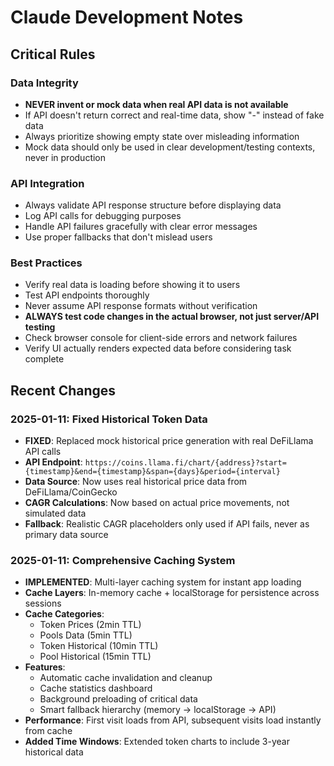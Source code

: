 # Claude Development Notes

## Critical Rules

### Data Integrity
- **NEVER invent or mock data when real API data is not available**
- If API doesn't return correct and real-time data, show "-" instead of fake data
- Always prioritize showing empty state over misleading information
- Mock data should only be used in clear development/testing contexts, never in production

### API Integration
- Always validate API response structure before displaying data
- Log API calls for debugging purposes
- Handle API failures gracefully with clear error messages
- Use proper fallbacks that don't mislead users

### Best Practices
- Verify real data is loading before showing it to users
- Test API endpoints thoroughly
- Never assume API response formats without verification
- **ALWAYS test code changes in the actual browser, not just server/API testing**
- Check browser console for client-side errors and network failures
- Verify UI actually renders expected data before considering task complete

## Recent Changes

### 2025-01-11: Fixed Historical Token Data
- **FIXED**: Replaced mock historical price generation with real DeFiLlama API calls
- **API Endpoint**: `https://coins.llama.fi/chart/{address}?start={timestamp}&end={timestamp}&span={days}&period={interval}`
- **Data Source**: Now uses real historical price data from DeFiLlama/CoinGecko
- **CAGR Calculations**: Now based on actual price movements, not simulated data
- **Fallback**: Realistic CAGR placeholders only used if API fails, never as primary data source

### 2025-01-11: Comprehensive Caching System
- **IMPLEMENTED**: Multi-layer caching system for instant app loading
- **Cache Layers**: In-memory cache + localStorage for persistence across sessions
- **Cache Categories**: 
  - Token Prices (2min TTL)
  - Pools Data (5min TTL) 
  - Token Historical (10min TTL)
  - Pool Historical (15min TTL)
- **Features**: 
  - Automatic cache invalidation and cleanup
  - Cache statistics dashboard
  - Background preloading of critical data
  - Smart fallback hierarchy (memory -> localStorage -> API)
- **Performance**: First visit loads from API, subsequent visits load instantly from cache
- **Added Time Windows**: Extended token charts to include 3-year historical data
